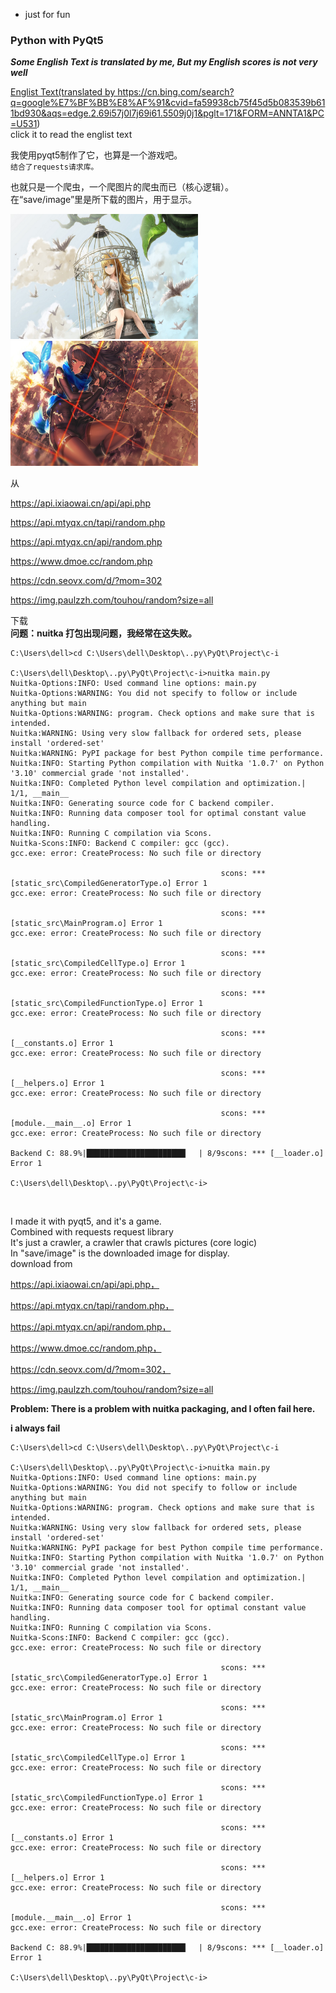 
- just for fun  
### Python with PyQt5
***Some English Text is translated by me, But my English scores is not very well***  

<a href="#english">Englist Text(translated by <https://cn.bing.com/search?q=google%E7%BF%BB%E8%AF%91&cvid=fa59938cb75f45d5b083539b611bd930&aqs=edge.2.69i57j0l7j69i61.5509j0j1&pglt=171&FORM=ANNTA1&PC=U531>)<br>click it to read the englist text</a>

我使用pyqt5制作了它，也算是一个游戏吧。  
`结合了requests请求库。`

也就只是一个爬虫，一个爬图片的爬虫而已（核心逻辑）。  
在“save/image”里是所下载的图片，用于显示。

<!--![](https://github.com/Lro-Steven-aq/1/blob/main/save/image/005BYqpgly1frn98tewvfj31hc0u0doj.jpg.png)
![](https://github.com/Lro-Steven-aq/1/blob/main/save/image/0072Vf1pgy1fodqiavi9zj31kw0uzhdx.jpg.png)-->
<img src="https://github.com/Lro-Steven-aq/1/blob/main/save/image/005BYqpgly1frn98tewvfj31hc0u0doj.jpg.png" width="300" height="200"><img src="https://github.com/Lro-Steven-aq/1/blob/main/save/image/0072Vf1pgy1fodqiavi9zj31kw0uzhdx.jpg.png" width="300" height="200">  
  
从  
  
  <https://api.ixiaowai.cn/api/api.php>   
    
  <https://api.mtyqx.cn/tapi/random.php>  
    
  <https://api.mtyqx.cn/api/random.php>  
    
  <https://www.dmoe.cc/random.php>  
    
  <https://cdn.seovx.com/d/?mom=302>  
    
  <https://img.paulzzh.com/touhou/random?size=all>  
      
下载  
<strong> 问题：nuitka 打包出现问题，我经常在这失败。</strong>  
```
C:\Users\dell>cd C:\Users\dell\Desktop\..py\PyQt\Project\c-i

C:\Users\dell\Desktop\..py\PyQt\Project\c-i>nuitka main.py
Nuitka-Options:INFO: Used command line options: main.py
Nuitka-Options:WARNING: You did not specify to follow or include anything but main
Nuitka-Options:WARNING: program. Check options and make sure that is intended.
Nuitka:WARNING: Using very slow fallback for ordered sets, please install 'ordered-set'
Nuitka:WARNING: PyPI package for best Python compile time performance.
Nuitka:INFO: Starting Python compilation with Nuitka '1.0.7' on Python '3.10' commercial grade 'not installed'.
Nuitka:INFO: Completed Python level compilation and optimization.| 1/1, __main__
Nuitka:INFO: Generating source code for C backend compiler.
Nuitka:INFO: Running data composer tool for optimal constant value handling.
Nuitka:INFO: Running C compilation via Scons.
Nuitka-Scons:INFO: Backend C compiler: gcc (gcc).
gcc.exe: error: CreateProcess: No such file or directory

                                               scons: *** [static_src\CompiledGeneratorType.o] Error 1
gcc.exe: error: CreateProcess: No such file or directory

                                               scons: *** [static_src\MainProgram.o] Error 1
gcc.exe: error: CreateProcess: No such file or directory

                                               scons: *** [static_src\CompiledCellType.o] Error 1
gcc.exe: error: CreateProcess: No such file or directory

                                               scons: *** [static_src\CompiledFunctionType.o] Error 1
gcc.exe: error: CreateProcess: No such file or directory

                                               scons: *** [__constants.o] Error 1
gcc.exe: error: CreateProcess: No such file or directory

                                               scons: *** [__helpers.o] Error 1
gcc.exe: error: CreateProcess: No such file or directory

                                               scons: *** [module.__main__.o] Error 1
gcc.exe: error: CreateProcess: No such file or directory

Backend C: 88.9%|██████████████████████▏  | 8/9scons: *** [__loader.o] Error 1

C:\Users\dell\Desktop\..py\PyQt\Project\c-i>
```
  
  
  

<p id="english"><br>
  
I made it with pyqt5, and it's a game.<br>
Combined with requests request library<br>
It's just a crawler, a crawler that crawls pictures (core logic)<br>
In "save/image" is the downloaded image for display.<br>
  download from  
  
  <https://api.ixiaowai.cn/api/api.php，>   
    
  <https://api.mtyqx.cn/tapi/random.php，>  
    
  <https://api.mtyqx.cn/api/random.php，>  
    
  <https://www.dmoe.cc/random.php，>  
    
  <https://cdn.seovx.com/d/?mom=302，>  
    
  <https://img.paulzzh.com/touhou/random?size=all>  
      


</p>
<strong> Problem: There is a problem with nuitka packaging, and I often fail here.</strong>  

<strong> i always fail </strong>  

```
C:\Users\dell>cd C:\Users\dell\Desktop\..py\PyQt\Project\c-i

C:\Users\dell\Desktop\..py\PyQt\Project\c-i>nuitka main.py
Nuitka-Options:INFO: Used command line options: main.py
Nuitka-Options:WARNING: You did not specify to follow or include anything but main
Nuitka-Options:WARNING: program. Check options and make sure that is intended.
Nuitka:WARNING: Using very slow fallback for ordered sets, please install 'ordered-set'
Nuitka:WARNING: PyPI package for best Python compile time performance.
Nuitka:INFO: Starting Python compilation with Nuitka '1.0.7' on Python '3.10' commercial grade 'not installed'.
Nuitka:INFO: Completed Python level compilation and optimization.| 1/1, __main__
Nuitka:INFO: Generating source code for C backend compiler.
Nuitka:INFO: Running data composer tool for optimal constant value handling.
Nuitka:INFO: Running C compilation via Scons.
Nuitka-Scons:INFO: Backend C compiler: gcc (gcc).
gcc.exe: error: CreateProcess: No such file or directory

                                               scons: *** [static_src\CompiledGeneratorType.o] Error 1
gcc.exe: error: CreateProcess: No such file or directory

                                               scons: *** [static_src\MainProgram.o] Error 1
gcc.exe: error: CreateProcess: No such file or directory

                                               scons: *** [static_src\CompiledCellType.o] Error 1
gcc.exe: error: CreateProcess: No such file or directory

                                               scons: *** [static_src\CompiledFunctionType.o] Error 1
gcc.exe: error: CreateProcess: No such file or directory

                                               scons: *** [__constants.o] Error 1
gcc.exe: error: CreateProcess: No such file or directory

                                               scons: *** [__helpers.o] Error 1
gcc.exe: error: CreateProcess: No such file or directory

                                               scons: *** [module.__main__.o] Error 1
gcc.exe: error: CreateProcess: No such file or directory

Backend C: 88.9%|██████████████████████▏  | 8/9scons: *** [__loader.o] Error 1

C:\Users\dell\Desktop\..py\PyQt\Project\c-i>
```
